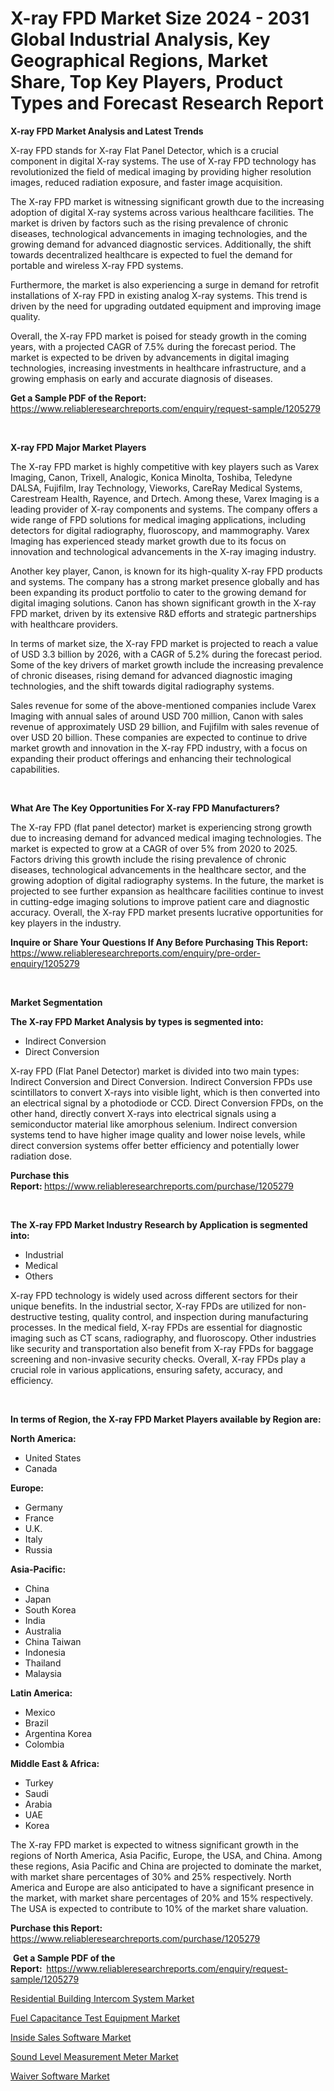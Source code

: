 <p><h1>X-ray FPD Market Size 2024 - 2031 Global Industrial Analysis, Key Geographical Regions, Market Share, Top Key Players, Product Types and Forecast Research Report</h1></p><p><strong>X-ray FPD Market Analysis and Latest Trends</strong></p>
<p><p>X-ray FPD stands for X-ray Flat Panel Detector, which is a crucial component in digital X-ray systems. The use of X-ray FPD technology has revolutionized the field of medical imaging by providing higher resolution images, reduced radiation exposure, and faster image acquisition.</p><p>The X-ray FPD market is witnessing significant growth due to the increasing adoption of digital X-ray systems across various healthcare facilities. The market is driven by factors such as the rising prevalence of chronic diseases, technological advancements in imaging technologies, and the growing demand for advanced diagnostic services. Additionally, the shift towards decentralized healthcare is expected to fuel the demand for portable and wireless X-ray FPD systems.</p><p>Furthermore, the market is also experiencing a surge in demand for retrofit installations of X-ray FPD in existing analog X-ray systems. This trend is driven by the need for upgrading outdated equipment and improving image quality.</p><p>Overall, the X-ray FPD market is poised for steady growth in the coming years, with a projected CAGR of 7.5% during the forecast period. The market is expected to be driven by advancements in digital imaging technologies, increasing investments in healthcare infrastructure, and a growing emphasis on early and accurate diagnosis of diseases.</p></p>
<p><strong>Get a Sample PDF of the Report:&nbsp;</strong> <a href="https://www.reliableresearchreports.com/enquiry/request-sample/1205279">https://www.reliableresearchreports.com/enquiry/request-sample/1205279</a></p>
<p>&nbsp;</p>
<p><strong>X-ray FPD Major Market Players</strong></p>
<p><p>The X-ray FPD market is highly competitive with key players such as Varex Imaging, Canon, Trixell, Analogic, Konica Minolta, Toshiba, Teledyne DALSA, Fujifilm, Iray Technology, Vieworks, CareRay Medical Systems, Carestream Health, Rayence, and Drtech. Among these, Varex Imaging is a leading provider of X-ray components and systems. The company offers a wide range of FPD solutions for medical imaging applications, including detectors for digital radiography, fluoroscopy, and mammography. Varex Imaging has experienced steady market growth due to its focus on innovation and technological advancements in the X-ray imaging industry.</p><p>Another key player, Canon, is known for its high-quality X-ray FPD products and systems. The company has a strong market presence globally and has been expanding its product portfolio to cater to the growing demand for digital imaging solutions. Canon has shown significant growth in the X-ray FPD market, driven by its extensive R&D efforts and strategic partnerships with healthcare providers.</p><p>In terms of market size, the X-ray FPD market is projected to reach a value of USD 3.3 billion by 2026, with a CAGR of 5.2% during the forecast period. Some of the key drivers of market growth include the increasing prevalence of chronic diseases, rising demand for advanced diagnostic imaging technologies, and the shift towards digital radiography systems.</p><p>Sales revenue for some of the above-mentioned companies include Varex Imaging with annual sales of around USD 700 million, Canon with sales revenue of approximately USD 29 billion, and Fujifilm with sales revenue of over USD 20 billion. These companies are expected to continue to drive market growth and innovation in the X-ray FPD industry, with a focus on expanding their product offerings and enhancing their technological capabilities.</p></p>
<p>&nbsp;</p>
<p><strong>What Are The Key Opportunities For X-ray FPD Manufacturers?</strong></p>
<p><p>The X-ray FPD (flat panel detector) market is experiencing strong growth due to increasing demand for advanced medical imaging technologies. The market is expected to grow at a CAGR of over 5% from 2020 to 2025. Factors driving this growth include the rising prevalence of chronic diseases, technological advancements in the healthcare sector, and the growing adoption of digital radiography systems. In the future, the market is projected to see further expansion as healthcare facilities continue to invest in cutting-edge imaging solutions to improve patient care and diagnostic accuracy. Overall, the X-ray FPD market presents lucrative opportunities for key players in the industry.</p></p>
<p><strong>Inquire or Share Your Questions If Any Before Purchasing This Report:</strong> <a href="https://www.reliableresearchreports.com/enquiry/pre-order-enquiry/1205279">https://www.reliableresearchreports.com/enquiry/pre-order-enquiry/1205279</a></p>
<p>&nbsp;</p>
<p><strong>Market Segmentation</strong></p>
<p><strong>The X-ray FPD Market Analysis by types is segmented into:</strong></p>
<p><ul><li>Indirect Conversion</li><li>Direct Conversion</li></ul></p>
<p><p>X-ray FPD (Flat Panel Detector) market is divided into two main types: Indirect Conversion and Direct Conversion. Indirect Conversion FPDs use scintillators to convert X-rays into visible light, which is then converted into an electrical signal by a photodiode or CCD. Direct Conversion FPDs, on the other hand, directly convert X-rays into electrical signals using a semiconductor material like amorphous selenium. Indirect conversion systems tend to have higher image quality and lower noise levels, while direct conversion systems offer better efficiency and potentially lower radiation dose.</p></p>
<p><strong>Purchase this Report:&nbsp;</strong><a href="https://www.reliableresearchreports.com/purchase/1205279">https://www.reliableresearchreports.com/purchase/1205279</a></p>
<p>&nbsp;</p>
<p><strong>The X-ray FPD Market Industry Research by Application is segmented into:</strong></p>
<p><ul><li>Industrial</li><li>Medical</li><li>Others</li></ul></p>
<p><p>X-ray FPD technology is widely used across different sectors for their unique benefits. In the industrial sector, X-ray FPDs are utilized for non-destructive testing, quality control, and inspection during manufacturing processes. In the medical field, X-ray FPDs are essential for diagnostic imaging such as CT scans, radiography, and fluoroscopy. Other industries like security and transportation also benefit from X-ray FPDs for baggage screening and non-invasive security checks. Overall, X-ray FPDs play a crucial role in various applications, ensuring safety, accuracy, and efficiency.</p></p>
<p>&nbsp;</p>
<p><strong>In terms of Region, the X-ray FPD Market Players available by Region are:</strong></p>
<p>
    <p> <strong> North America: </strong>
        <ul>
            <li>United States</li>
            <li>Canada</li>
        </ul>
        </p> 
    <p> <strong> Europe: </strong>
        <ul>
            <li>Germany</li>
            <li>France</li>
            <li>U.K.</li>
            <li>Italy</li>
            <li>Russia</li>
        </ul>
        </p> 
    <p> <strong> Asia-Pacific: </strong>
        <ul>
            <li>China</li>
            <li>Japan</li>
            <li>South Korea</li>
            <li>India</li>
            <li>Australia</li>
            <li>China Taiwan</li>
            <li>Indonesia</li>
            <li>Thailand</li>
            <li>Malaysia</li>
        </ul>
        </p> 
    <p> <strong> Latin America: </strong>
        <ul>
            <li>Mexico</li>
            <li>Brazil</li>
            <li>Argentina Korea</li>
            <li>Colombia</li>
        </ul>
        </p> 
    <p> <strong> Middle East & Africa: </strong>
        <ul>
            <li>Turkey</li>
            <li>Saudi</li>
            <li>Arabia</li>
            <li>UAE</li>
            <li>Korea</li>
        </ul>
    </p>
    </p>
<p><p>The X-ray FPD market is expected to witness significant growth in the regions of North America, Asia Pacific, Europe, the USA, and China. Among these regions, Asia Pacific and China are projected to dominate the market, with market share percentages of 30% and 25% respectively. North America and Europe are also anticipated to have a significant presence in the market, with market share percentages of 20% and 15% respectively. The USA is expected to contribute to 10% of the market share valuation.</p></p>
<p><strong>Purchase this Report: </strong><a href="https://www.reliableresearchreports.com/purchase/1205279">https://www.reliableresearchreports.com/purchase/1205279</a></p>
<p>&nbsp;<strong>Get a Sample PDF of the Report:&nbsp;&nbsp;</strong><a href="https://www.reliableresearchreports.com/enquiry/request-sample/1205279">https://www.reliableresearchreports.com/enquiry/request-sample/1205279</a></p>
<p><strong></strong></p>
<p><p><a href="https://github.com/khayangel/Market-Research-Report-List-2/blob/main/residential-building-intercom-system-market.md">Residential Building Intercom System Market</a></p><p><a href="https://issuu.com/reportprime-2/docs/fuel-capacitance-test-equipment-market-size-2030.p">Fuel Capacitance Test Equipment Market</a></p><p><a href="https://medium.com/@madiemurphy1990/decoding-inside-sales-software-market-metrics-market-share-trends-and-growth-patterns-c892af536111">Inside Sales Software Market</a></p><p><a href="https://issuu.com/reportprime-2/docs/sound-level-measurement-meter-market-size-2030.ppt">Sound Level Measurement Meter Market</a></p><p><a href="https://medium.com/@madiemurphy1990/waiver-software-market-outlook-industry-overview-and-forecast-2024-to-2031-cc76d3aeaa2b">Waiver Software Market</a></p></p>